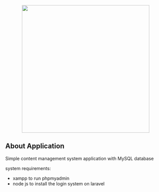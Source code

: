 <p align="center"><a href="https://laravel.com" target="_blank"><img src="https://raw.githubusercontent.com/laravel/art/master/logo-lockup/5%20SVG/2%20CMYK/1%20Full%20Color/laravel-logolockup-cmyk-red.svg" width="400"></a></p>

## About Application

Simple content management system application with MySQL database

system requirements:

-   xampp to run phpmyadmin
-   node js to install the login system on laravel
